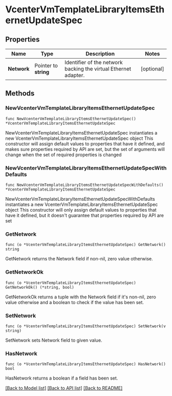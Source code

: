 # VcenterVmTemplateLibraryItemsEthernetUpdateSpec

## Properties

Name | Type | Description | Notes
------------ | ------------- | ------------- | -------------
**Network** | Pointer to **string** | Identifier of the network backing the virtual Ethernet adapter. | [optional] 

## Methods

### NewVcenterVmTemplateLibraryItemsEthernetUpdateSpec

`func NewVcenterVmTemplateLibraryItemsEthernetUpdateSpec() *VcenterVmTemplateLibraryItemsEthernetUpdateSpec`

NewVcenterVmTemplateLibraryItemsEthernetUpdateSpec instantiates a new VcenterVmTemplateLibraryItemsEthernetUpdateSpec object
This constructor will assign default values to properties that have it defined,
and makes sure properties required by API are set, but the set of arguments
will change when the set of required properties is changed

### NewVcenterVmTemplateLibraryItemsEthernetUpdateSpecWithDefaults

`func NewVcenterVmTemplateLibraryItemsEthernetUpdateSpecWithDefaults() *VcenterVmTemplateLibraryItemsEthernetUpdateSpec`

NewVcenterVmTemplateLibraryItemsEthernetUpdateSpecWithDefaults instantiates a new VcenterVmTemplateLibraryItemsEthernetUpdateSpec object
This constructor will only assign default values to properties that have it defined,
but it doesn't guarantee that properties required by API are set

### GetNetwork

`func (o *VcenterVmTemplateLibraryItemsEthernetUpdateSpec) GetNetwork() string`

GetNetwork returns the Network field if non-nil, zero value otherwise.

### GetNetworkOk

`func (o *VcenterVmTemplateLibraryItemsEthernetUpdateSpec) GetNetworkOk() (*string, bool)`

GetNetworkOk returns a tuple with the Network field if it's non-nil, zero value otherwise
and a boolean to check if the value has been set.

### SetNetwork

`func (o *VcenterVmTemplateLibraryItemsEthernetUpdateSpec) SetNetwork(v string)`

SetNetwork sets Network field to given value.

### HasNetwork

`func (o *VcenterVmTemplateLibraryItemsEthernetUpdateSpec) HasNetwork() bool`

HasNetwork returns a boolean if a field has been set.


[[Back to Model list]](../README.md#documentation-for-models) [[Back to API list]](../README.md#documentation-for-api-endpoints) [[Back to README]](../README.md)


